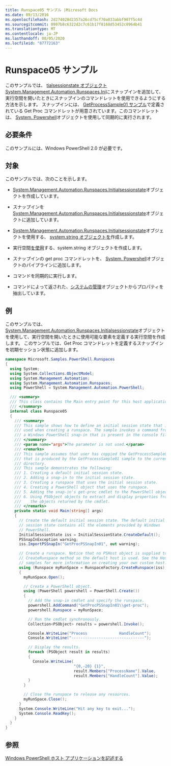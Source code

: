 ```yaml
---
title: Runspace05 サンプル |Microsoft Docs
ms.date: 09/13/2016
ms.openlocfilehash: 2d274028d2357a26cd75cf70a033abbf907f5c4d
ms.sourcegitcommit: 0907b8c6322d2c7c61b17f8168d53452c8964b41
ms.translationtype: MT
ms.contentlocale: ja-JP
ms.lasthandoff: 08/05/2020
ms.locfileid: "87772163"
---
```

# <a name="runspace05-sample"></a>Runspace05 サンプル

このサンプルでは、 [tialsessionstate オブジェクトSystem.Management.Automation.Runspaces.Ini](/dotnet/api/System.Management.Automation.Runspaces.InitialSessionState)にスナップインを追加して、実行空間を開いたときにスナップインのコマンドレットを使用できるようにする方法を示します。 スナップインには、 [GetProcessSample01 サンプル](../cmdlet/getprocesssample01-sample.md)で定義されている Get Proc コマンドレットが用意されています。このコマンドレットは、 [System. Powershell](/dotnet/api/system.management.automation.powershell)オブジェクトを使用して同期的に実行されます。

## <a name="requirements"></a>必要条件

このサンプルには、Windows PowerShell 2.0 が必要です。

## <a name="demonstrates"></a>対象

このサンプルでは、次のことを示します。

- [System.Management.Automation.Runspaces.Initialsessionstate](/dotnet/api/System.Management.Automation.Runspaces.InitialSessionState)オブジェクトを作成しています。

- スナップインを[System.Management.Automation.Runspaces.Initialsessionstate](/dotnet/api/System.Management.Automation.Runspaces.InitialSessionState)オブジェクトに追加しています。

- [System.Management.Automation.Runspaces.Initialsessionstate](/dotnet/api/System.Management.Automation.Runspaces.InitialSessionState)オブジェクトを使用する、 [system.string オブジェクトを](/dotnet/api/System.Management.Automation.Runspaces.Runspace)作成します。

- 実行空間[を使用](/dotnet/api/system.management.automation.powershell)する、system.string オブジェクトを作成します。

- スナップインの get proc コマンドレットを、 [System. Powershell](/dotnet/api/system.management.automation.powershell)オブジェクトのパイプラインに追加します。

- コマンドを同期的に実行します。

- コマンドによって返された、[システムの管理](/dotnet/api/System.Management.Automation.PSObject)オブジェクトからプロパティを抽出しています。

## <a name="example"></a>例

このサンプルでは、 [System.Management.Automation.Runspaces.Initialsessionstate](/dotnet/api/System.Management.Automation.Runspaces.InitialSessionState)オブジェクトを使用して、実行空間を開いたときに使用可能な要素を定義する実行空間を作成します。 このサンプルでは、Get Proc コマンドレットを定義するスナップインを初期セッション状態に追加します。

```csharp
namespace Microsoft.Samples.PowerShell.Runspaces
{
  using System;
  using System.Collections.ObjectModel;
  using System.Management.Automation;
  using System.Management.Automation.Runspaces;
  using PowerShell = System.Management.Automation.PowerShell;

  /// <summary>
  /// This class contains the Main entry point for this host application.
  /// </summary>
  internal class Runspace05
  {
    /// <summary>
    /// This sample shows how to define an initial session state that is
    /// used when creating a runspace. The sample invokes a command from
    /// a Windows PowerShell snap-in that is present in the console file.
    /// </summary>
    /// <param name="args">The parameter is not used.</param>
    /// <remarks>
    /// This sample assumes that user has coppied the GetProcessSample01.dll
    /// that is produced by the GetProcessSample01 sample to the current
    /// directory.
    /// This sample demonstrates the following:
    /// 1. Creating a default initial session state.
    /// 2. Adding a snap-in to the initial session state.
    /// 3. Creating a runspace that uses the initial session state.
    /// 4. Creating a PowerShell object that uses the runspace.
    /// 5. Adding the snap-in's get-proc cmdlet to the PowerShell object.
    /// 6. Using PSObject objects to extract and display properties from
    ///    the objects returned by the cmdlet.
    /// </remarks>
    private static void Main(string[] args)
    {
      // Create the default initial session state. The default initial
      // session state contains all the elements provided by Windows
      // PowerShell.
      InitialSessionState iss = InitialSessionState.CreateDefault();
      PSSnapInException warning;
      iss.ImportPSSnapIn("GetProcPSSnapIn01", out warning);

      // Create a runspace. Notice that no PSHost object is supplied to the
      // CreateRunspace method so the default host is used. See the Host
      // samples for more information on creating your own custom host.
      using (Runspace myRunSpace = RunspaceFactory.CreateRunspace(iss))
      {
        myRunSpace.Open();

        // Create a PowerShell object.
        using (PowerShell powershell = PowerShell.Create())
        {
          // Add the snap-in cmdlet and specify the runspace.
          powershell.AddCommand("GetProcPSSnapIn01\\get-proc");
          powershell.Runspace = myRunSpace;

          // Run the cmdlet synchronously.
          Collection<PSObject> results = powershell.Invoke();

          Console.WriteLine("Process              HandleCount");
          Console.WriteLine("--------------------------------");

          // Display the results.
          foreach (PSObject result in results)
          {
            Console.WriteLine(
                              "{0,-20} {1}",
                              result.Members["ProcessName"].Value,
                              result.Members["HandleCount"].Value);
          }
        }

        // Close the runspace to release any resources.
        myRunSpace.Close();
      }
      System.Console.WriteLine("Hit any key to exit...");
      System.Console.ReadKey();
    }
  }
}
```

## <a name="see-also"></a>参照

[Windows PowerShell ホスト アプリケーションを記述する](./writing-a-windows-powershell-host-application.md)
